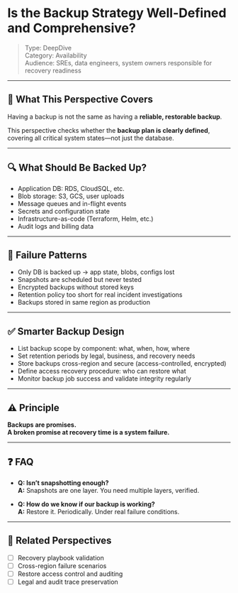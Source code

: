 # Is the Backup Strategy Well-Defined and Comprehensive?

> Type: DeepDive  
> Category: Availability  
> Audience: SREs, data engineers, system owners responsible for recovery readiness

---

## 🧠 What This Perspective Covers

Having a backup is not the same as having a **reliable, restorable backup**.

This perspective checks whether the **backup plan is clearly defined**, covering all critical system states—not just the database.

---

## 🔍 What Should Be Backed Up?

- Application DB: RDS, CloudSQL, etc.  
- Blob storage: S3, GCS, user uploads  
- Message queues and in-flight events  
- Secrets and configuration state  
- Infrastructure-as-code (Terraform, Helm, etc.)  
- Audit logs and billing data

---

## 🚨 Failure Patterns

- Only DB is backed up → app state, blobs, configs lost  
- Snapshots are scheduled but never tested  
- Encrypted backups without stored keys  
- Retention policy too short for real incident investigations  
- Backups stored in same region as production

---

## ✅ Smarter Backup Design

- List backup scope by component: what, when, how, where  
- Set retention periods by legal, business, and recovery needs  
- Store backups cross-region and secure (access-controlled, encrypted)  
- Define access recovery procedure: who can restore what  
- Monitor backup job success and validate integrity regularly

---

## ⚠️ Principle

**Backups are promises.  
A broken promise at recovery time is a system failure.**

---

## ❓ FAQ

- **Q: Isn’t snapshotting enough?**  
  **A:** Snapshots are one layer. You need multiple layers, verified.

- **Q: How do we know if our backup is working?**  
  **A:** Restore it. Periodically. Under real failure conditions.

---

## 🔗 Related Perspectives

- [ ] Recovery playbook validation  
- [ ] Cross-region failure scenarios  
- [ ] Restore access control and auditing  
- [ ] Legal and audit trace preservation
